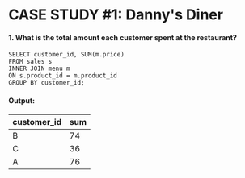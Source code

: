 # CASE STUDY #1: Danny's Diner
#### 1. What is the total amount each customer spent at the restaurant?
```
SELECT customer_id, SUM(m.price)
FROM sales s
INNER JOIN menu m
ON s.product_id = m.product_id
GROUP BY customer_id;
```
#### Output:
|customer_id|sum|
|-----------|---|
|B          |74 |
|C          |36 |
|A          |76 |
